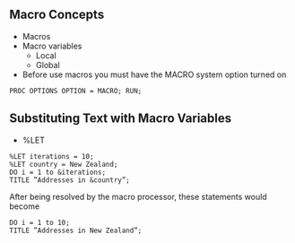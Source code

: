 ## Macro Concepts
- Macros 
- Macro variables
  - Local
  - Global
- Before use macros you must have the MACRO system option turned on
```sas
PROC OPTIONS OPTION = MACRO; RUN;
```
## Substituting Text with Macro Variables
- %LET
```sas
%LET iterations = 10;
%LET country = New Zealand;
DO i = 1 to &iterations;
TITLE ”Addresses in &country”;
```
After being resolved by the macro processor, these statements would become
```sas
DO i = 1 to 10;
TITLE ”Addresses in New Zealand”;
```


